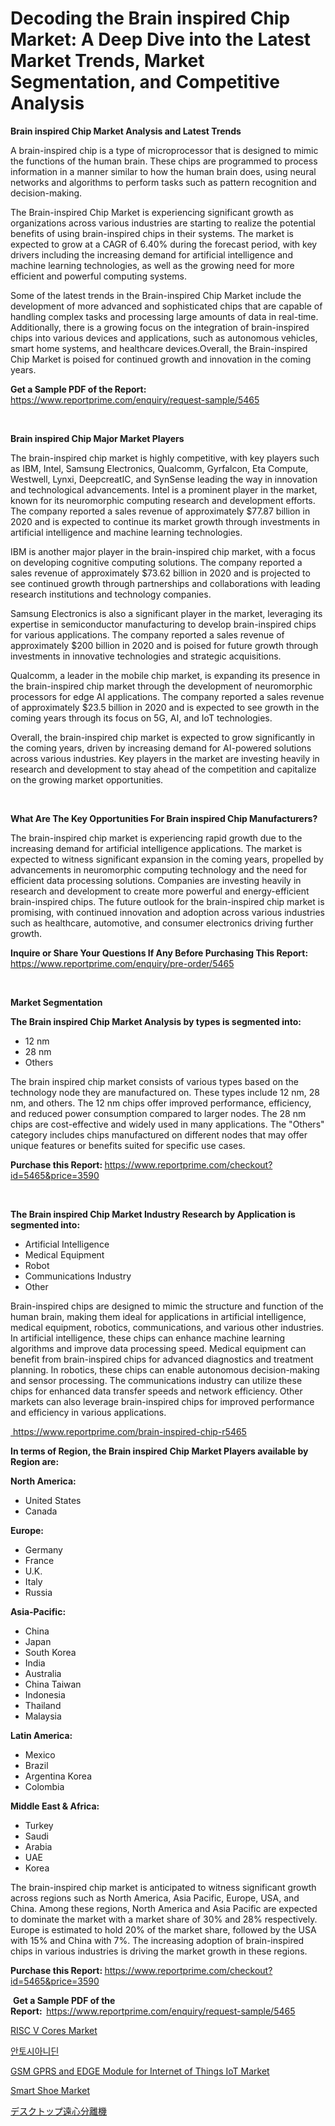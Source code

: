 <p><h1>Decoding the Brain inspired Chip Market: A Deep Dive into the Latest Market Trends, Market Segmentation, and Competitive Analysis</h1></p><p><strong>Brain inspired Chip Market Analysis and Latest Trends</strong></p>
<p><p>A brain-inspired chip is a type of microprocessor that is designed to mimic the functions of the human brain. These chips are programmed to process information in a manner similar to how the human brain does, using neural networks and algorithms to perform tasks such as pattern recognition and decision-making.</p><p>The Brain-inspired Chip Market is experiencing significant growth as organizations across various industries are starting to realize the potential benefits of using brain-inspired chips in their systems. The market is expected to grow at a CAGR of 6.40% during the forecast period, with key drivers including the increasing demand for artificial intelligence and machine learning technologies, as well as the growing need for more efficient and powerful computing systems.</p><p>Some of the latest trends in the Brain-inspired Chip Market include the development of more advanced and sophisticated chips that are capable of handling complex tasks and processing large amounts of data in real-time. Additionally, there is a growing focus on the integration of brain-inspired chips into various devices and applications, such as autonomous vehicles, smart home systems, and healthcare devices.Overall, the Brain-inspired Chip Market is poised for continued growth and innovation in the coming years.</p></p>
<p><strong>Get a Sample PDF of the Report:&nbsp;</strong> <a href="https://www.reportprime.com/enquiry/request-sample/5465">https://www.reportprime.com/enquiry/request-sample/5465</a></p>
<p>&nbsp;</p>
<p><strong>Brain inspired Chip Major Market Players</strong></p>
<p><p>The brain-inspired chip market is highly competitive, with key players such as IBM, Intel, Samsung Electronics, Qualcomm, Gyrfalcon, Eta Compute, Westwell, Lynxi, DeepcreatIC, and SynSense leading the way in innovation and technological advancements. Intel is a prominent player in the market, known for its neuromorphic computing research and development efforts. The company reported a sales revenue of approximately $77.87 billion in 2020 and is expected to continue its market growth through investments in artificial intelligence and machine learning technologies.</p><p>IBM is another major player in the brain-inspired chip market, with a focus on developing cognitive computing solutions. The company reported a sales revenue of approximately $73.62 billion in 2020 and is projected to see continued growth through partnerships and collaborations with leading research institutions and technology companies.</p><p>Samsung Electronics is also a significant player in the market, leveraging its expertise in semiconductor manufacturing to develop brain-inspired chips for various applications. The company reported a sales revenue of approximately $200 billion in 2020 and is poised for future growth through investments in innovative technologies and strategic acquisitions.</p><p>Qualcomm, a leader in the mobile chip market, is expanding its presence in the brain-inspired chip market through the development of neuromorphic processors for edge AI applications. The company reported a sales revenue of approximately $23.5 billion in 2020 and is expected to see growth in the coming years through its focus on 5G, AI, and IoT technologies.</p><p>Overall, the brain-inspired chip market is expected to grow significantly in the coming years, driven by increasing demand for AI-powered solutions across various industries. Key players in the market are investing heavily in research and development to stay ahead of the competition and capitalize on the growing market opportunities.</p></p>
<p>&nbsp;</p>
<p><strong>What Are The Key Opportunities For Brain inspired Chip Manufacturers?</strong></p>
<p><p>The brain-inspired chip market is experiencing rapid growth due to the increasing demand for artificial intelligence applications. The market is expected to witness significant expansion in the coming years, propelled by advancements in neuromorphic computing technology and the need for efficient data processing solutions. Companies are investing heavily in research and development to create more powerful and energy-efficient brain-inspired chips. The future outlook for the brain-inspired chip market is promising, with continued innovation and adoption across various industries such as healthcare, automotive, and consumer electronics driving further growth.</p></p>
<p><strong>Inquire or Share Your Questions If Any Before Purchasing This Report:</strong> <a href="https://www.reportprime.com/enquiry/pre-order/5465">https://www.reportprime.com/enquiry/pre-order/5465</a></p>
<p>&nbsp;</p>
<p><strong>Market Segmentation</strong></p>
<p><strong>The Brain inspired Chip Market Analysis by types is segmented into:</strong></p>
<p><ul><li>12 nm</li><li>28 nm</li><li>Others</li></ul></p>
<p><p>The brain inspired chip market consists of various types based on the technology node they are manufactured on. These types include 12 nm, 28 nm, and others. The 12 nm chips offer improved performance, efficiency, and reduced power consumption compared to larger nodes. The 28 nm chips are cost-effective and widely used in many applications. The "Others" category includes chips manufactured on different nodes that may offer unique features or benefits suited for specific use cases.</p></p>
<p><strong>Purchase this Report:&nbsp;</strong><a href="https://www.reportprime.com/checkout?id=5465&price=3590">https://www.reportprime.com/checkout?id=5465&price=3590</a></p>
<p>&nbsp;</p>
<p><strong>The Brain inspired Chip Market Industry Research by Application is segmented into:</strong></p>
<p><ul><li>Artificial Intelligence</li><li>Medical Equipment</li><li>Robot</li><li>Communications Industry</li><li>Other</li></ul></p>
<p><p>Brain-inspired chips are designed to mimic the structure and function of the human brain, making them ideal for applications in artificial intelligence, medical equipment, robotics, communications, and various other industries. In artificial intelligence, these chips can enhance machine learning algorithms and improve data processing speed. Medical equipment can benefit from brain-inspired chips for advanced diagnostics and treatment planning. In robotics, these chips can enable autonomous decision-making and sensor processing. The communications industry can utilize these chips for enhanced data transfer speeds and network efficiency. Other markets can also leverage brain-inspired chips for improved performance and efficiency in various applications.</p></p>
<p><a href="https://www.reportprime.com/brain-inspired-chip-r5465">&nbsp;https://www.reportprime.com/brain-inspired-chip-r5465</a></p>
<p><strong>In terms of Region, the Brain inspired Chip Market Players available by Region are:</strong></p>
<p>
    <p> <strong> North America: </strong>
        <ul>
            <li>United States</li>
            <li>Canada</li>
        </ul>
        </p> 
    <p> <strong> Europe: </strong>
        <ul>
            <li>Germany</li>
            <li>France</li>
            <li>U.K.</li>
            <li>Italy</li>
            <li>Russia</li>
        </ul>
        </p> 
    <p> <strong> Asia-Pacific: </strong>
        <ul>
            <li>China</li>
            <li>Japan</li>
            <li>South Korea</li>
            <li>India</li>
            <li>Australia</li>
            <li>China Taiwan</li>
            <li>Indonesia</li>
            <li>Thailand</li>
            <li>Malaysia</li>
        </ul>
        </p> 
    <p> <strong> Latin America: </strong>
        <ul>
            <li>Mexico</li>
            <li>Brazil</li>
            <li>Argentina Korea</li>
            <li>Colombia</li>
        </ul>
        </p> 
    <p> <strong> Middle East & Africa: </strong>
        <ul>
            <li>Turkey</li>
            <li>Saudi</li>
            <li>Arabia</li>
            <li>UAE</li>
            <li>Korea</li>
        </ul>
    </p>
    </p>
<p><p>The brain-inspired chip market is anticipated to witness significant growth across regions such as North America, Asia Pacific, Europe, USA, and China. Among these regions, North America and Asia Pacific are expected to dominate the market with a market share of 30% and 28% respectively. Europe is estimated to hold 20% of the market share, followed by the USA with 15% and China with 7%. The increasing adoption of brain-inspired chips in various industries is driving the market growth in these regions.</p></p>
<p><strong>Purchase this Report: </strong><a href="https://www.reportprime.com/checkout?id=5465&price=3590">https://www.reportprime.com/checkout?id=5465&price=3590</a></p>
<p>&nbsp;<strong>Get a Sample PDF of the Report:&nbsp;&nbsp;</strong><a href="https://www.reportprime.com/enquiry/request-sample/5465">https://www.reportprime.com/enquiry/request-sample/5465</a></p>
<p><strong></strong></p>
<p><p><a href="https://github.com/LitzyGulgowski2023/Market-Research-Report-List-1/blob/main/risc-v-cores-market.md">RISC V Cores Market</a></p><p><a href="https://github.com/EthaWolf/Market-Research-Report-List-1/blob/main/414656370724.md">안토시아니딘</a></p><p><a href="https://github.com/HarmonyBogan1944/Market-Research-Report-List-1/blob/main/gsm-gprs-and-edge-module-for-internet-of-things-iot-market.md">GSM GPRS and EDGE Module for Internet of Things IoT Market</a></p><p><a href="https://www.linkedin.com/pulse/smart-shoe-market-comprehensive-assessment-type-application-geography-ywebe">Smart Shoe Market</a></p><p><a href="https://github.com/TysonKub/Market-Research-Report-List-1/blob/main/227110474172.md">デスクトップ遠心分離機</a></p></p>